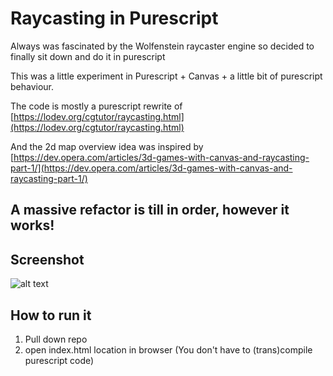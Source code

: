# Raycasting in Purescript

Always was fascinated by the Wolfenstein raycaster engine so decided to finally sit down and do it in purescript

This was a little experiment in Purescript + Canvas + a little bit of purescript behaviour.

The code is mostly a purescript rewrite of [https://lodev.org/cgtutor/raycasting.html](https://lodev.org/cgtutor/raycasting.html)

And the 2d map overview idea was inspired by [https://dev.opera.com/articles/3d-games-with-canvas-and-raycasting-part-1/](https://dev.opera.com/articles/3d-games-with-canvas-and-raycasting-part-1/)

## A massive refactor is till in order, however it works!


## Screenshot

![alt text](https://raw.githubusercontent.com/metric-space/purescript_raycaster/master/screen_shot.png)



## How to run it

1. Pull down repo
2. open index.html location in browser (You don't have to (trans)compile purescript code)







